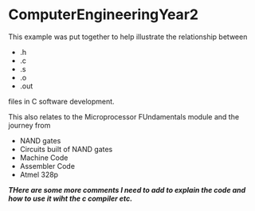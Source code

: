 # ComputerEngineeringYear2
This example was put together to help illustrate the relationship between 
* .h
* .c
* .s
* .o
* .out 


files in C software development.

This also relates to the Microprocessor FUndamentals module and the journey from
* NAND gates
* Circuits built of NAND gates
* Machine Code
* Assembler Code
* Atmel 328p

***THere are some more comments I need to add to explain the code and how to use it wiht the c compiler etc.***

